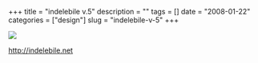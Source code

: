 +++
title = "indelebile v.5"
description = ""
tags = []
date = "2008-01-22"
categories = ["design"]
slug = "indelebile-v-5"
+++


 

  <div id="screens-thumbs" class="clearfix">
    <div class="txt-center" id="design-submission"><a href="http://indelebile.net/"><img id='bluga-thumbnail-1104' class='bluga-thumbnail large' src='//media.konigi.com/bluga/
wt47f282053915b_0.jpg'/></a></div>  
  </div>   
<p><a href="http://indelebile.net/">http://indelebile.net</a></p>




